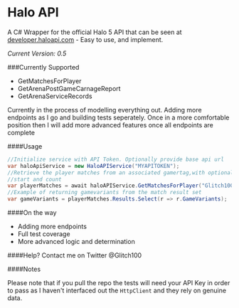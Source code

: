 # Halo API

A C# Wrapper for the official Halo 5 API that can be seen at [developer.haloapi.com](developer.haloapi.com) - Easy to use, and implement. 

*Current Version: 0.5*

###Currently Supported
- GetMatchesForPlayer
- GetArenaPostGameCarnageReport
- GetArenaServiceRecords


Currently in the process of modelling everything out. Adding more endpoints as I go and building tests seperately. Once in a more comfortable position then I will add more advanced features once all endpoints are complete

####Usage

```C#
//Initialize service with API Token. Optionally provide base api url
var haloApiService = new HaloAPIService("MYAPITOKEN");
//Retrieve the player matches from an associated gamertag,with optional gamemode, 
//start and count
var playerMatches = await haloAPIService.GetMatchesForPlayer("Glitch100", GameMode.Arena);
//Example of returning gamevariants from the match result set 
var gameVariants = playerMatches.Results.Select(r => r.GameVariants);
```

####On the way
- Adding more endpoints
- Full test coverage
- More advanced logic and determination

####Help? 
Contact me on Twitter @Glitch100

####Notes

Please note that if you pull the repo the tests will need your API Key in order to pass as I haven't interfaced out the `HttpClient` and they rely on genuine data.


